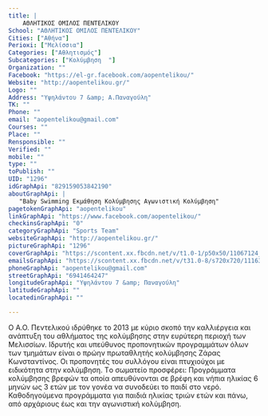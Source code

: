 ```yaml
---
title: |
    ΑΘΛΗΤΙΚΟΣ ΟΜΙΛΟΣ ΠΕΝΤΕΛΙΚΟΥ
School: "ΑΘΛΗΤΙΚΟΣ ΟΜΙΛΟΣ ΠΕΝΤΕΛΙΚΟΥ"
Cities: ["Αθήνα"]
Perioxi: ["Μελίσσια"]
Categories: ["Αθλητισμός"]
Subcategories: ["Κολύμβηση  "]
Organization: ""
Facebook: "https://el-gr.facebook.com/aopentelikou/"
Website: "http://aopentelikou.gr/"
Logo: ""
Address: "Υψηλάντου 7 &amp; Α.Παναγούλη"
TK: ""
Phone: ""
email: "aopentelikou@gmail.com"
Courses: ""
Place: ""
Rensponsible: ""
Verified: ""
mobile: ""
type: ""
toPublish: ""
UID: "1296"
idGraphApi: "829159053842190"
aboutGraphApi: | 
   "Baby Swimming Εκμάθηση Κολύμβησης Αγωνιστική Κολύμβηση"
pagetokenGraphApi: "aopentelikou"
linkGraphApi: "https://www.facebook.com/aopentelikou/"
checkinsGraphApi: "0"
categoryGraphApi: "Sports Team"
websiteGraphApi: "http://aopentelikou.gr/"
pictureGraphApi: "1296"
coverGraphApi: "https://scontent.xx.fbcdn.net/v/t1.0-1/p50x50/11067124_829159110508851_9040663413654778607_n.jpg?oh=dc9ba512f6958a576bcb5fd1ce6aa213&amp;oe=5B0BF0C4"
emailsGraphApi: "https://scontent.xx.fbcdn.net/v/t31.0-8/s720x720/11163154_829159140508848_1757271925661660279_o.jpg?oh=453537c7a8271854047402130a21d2b2&amp;oe=5B4869C1"
phoneGraphApi: "aopentelikou@gmail.com"
streetGraphApi: "6941464247"
longitudeGraphApi: "Υψηλάντου 7 &amp; Παναγούλη"
latitudeGraphApi: ""
locatedinGraphApi: ""

---
```


Ο Α.Ο. Πεντελικού ιδρύθηκε το 2013 με κύριο σκοπό την καλλιέργεια και ανάπτυξη του αθλήματος της κολύμβησης στην ευρύτερη περιοχή των Μελισσίων. Ιδρυτής και υπεύθυνος προπονητικών προγραμμάτων όλων των τμημάτων είναι ο πρώην πρωταθλητής κολύμβησης Ζάρας Κωνσταντίνος. Οι προπονητές του συλλόγου είναι πτυχιούχοι με ειδικότητα στην κολύμβηση. Tο σωματείο προσφέρει: Προγράμματα κολύμβησης βρεφών τα οποία απευθύνονται σε βρέφη και νήπια ηλικίας 6 μηνών ως 3 ετών με τον γονέα να συνοδεύει το παιδί στο νερό. Καθοδηγούμενα προγράμματα για παιδιά ηλικίας τριών ετών και πάνω, από αρχάριους έως και την αγωνιστική κολύμβηση.


